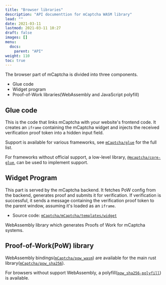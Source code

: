 ```yaml
---
title: "Browser libraries"
description: "API documenttion for mCaptcha WASM library"
lead: ""
date: 2021-03-11
lastmod: 2021-03-11 10:27
draft: false
images: []
menu:
  docs:
    parent: "API"
weight: 110
toc: true
---
```


The browser part of mCaptcha is divided into three components.

- Glue code
- Widget program
- Proof-of-Work libraries(WebAssembly and JavaScript polyfill)

## Glue code

This is the code that links mCaptcha with your website's frontend code.
It creates an `iframe` containing the mCaptcha widget and injects the
received verification proof token into a hidden input field.

Support is available for various frameworks, see
[`mCaptcha/glue`](https://github.com/mCaptcha/glue) for the full list.

For frameworks without official support, a low-level library,
[`@mcaptcha/core-glue`](https://www.npmjs.com/package/@mcaptcha/core-glue),
can be used to implement support.

## Widget Program

This part is served by the mCaptcha backend. It fetches PoW config from
the backend, generates proof and submits it for verification. If
verification is successful, it sends a message containing the
verification proof token to the parent window, assuming it's loaded as
an `iframe`.

- Source code:
  [`mCaptcha/mCaptcha/templates/widget`](https://github.com/mCaptcha/mCaptcha/tree/master/templates/widget)

WebAssembly library which generates Proofs of Work for mCaptcha systems.

## Proof-of-Work(PoW) library

WebAssembly bindings([`mCaptcha/pow_wasm`](https://github.com/mCaptcha/pow_wasm)) are available for the main rust library([`mCaptcha/pow_sha256`](https://github.com/mCaptcha/pow_sha256)).

For browsers without support WebAssembly, a
polyfill([`pow_sha256-polyfill`](https://github.com/mCaptcha/pow_sha256-polyfill))
is available.
